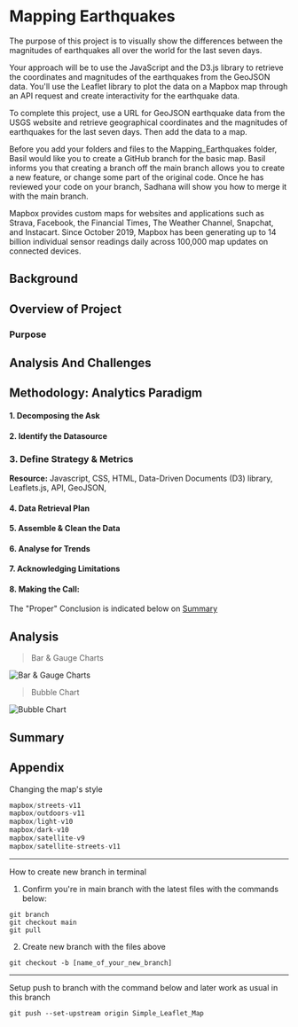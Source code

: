 # Mapping Earthquakes

The purpose of this project is to visually show the differences between the magnitudes of earthquakes all over the world for the last seven days.

Your approach will be to use the JavaScript and the D3.js library to retrieve the coordinates and magnitudes of the earthquakes from the GeoJSON data. You'll use the Leaflet library to plot the data on a Mapbox map through an API request and create interactivity for the earthquake data.

To complete this project, use a URL for GeoJSON earthquake data from the USGS website and retrieve geographical coordinates and the magnitudes of earthquakes for the last seven days. Then add the data to a map.

Before you add your folders and files to the Mapping_Earthquakes folder, Basil would like you to create a GitHub branch for the basic map. Basil informs you that creating a branch off the main branch allows you to create a new feature, or change some part of the original code. Once he has reviewed your code on your branch, Sadhana will show you how to merge it with the main branch.

Mapbox provides custom maps for websites and applications such as Strava, Facebook, the Financial Times, The Weather Channel, Snapchat, and Instacart. Since October 2019, Mapbox has been generating up to 14 billion individual sensor readings daily across 100,000 map updates on connected devices.



## Background


## Overview of Project


### Purpose


## Analysis And Challenges

## Methodology: Analytics Paradigm

#### 1. Decomposing the Ask


#### 2. Identify the Datasource


### 3. Define Strategy & Metrics
**Resource:** Javascript, CSS, HTML, Data-Driven Documents (D3) library, Leaflets.js, API, GeoJSON,

#### 4. Data Retrieval Plan

#### 5. Assemble & Clean the Data

#### 6. Analyse for Trends


#### 7. Acknowledging Limitations


#### 8. Making the Call:
The "Proper" Conclusion is indicated below on [Summary](#summary)

## Analysis


>Bar & Gauge Charts

![Bar & Gauge Charts](resources/bar_gauge_charts.png)


>Bubble Chart

![Bubble Chart](resources/bubble_chart.png)


## Summary



## Appendix

Changing the map's style

``` js
mapbox/streets-v11
mapbox/outdoors-v11
mapbox/light-v10
mapbox/dark-v10
mapbox/satellite-v9
mapbox/satellite-streets-v11
```
----

How to create new branch in terminal

1. Confirm you're in main branch with the latest files with the commands below:
```
git branch
git checkout main
git pull
```
2. Create new branch with the files above
```
git checkout -b [name_of_your_new_branch]
```
----

Setup push to branch with the command below and later work as usual in this branch
```
git push --set-upstream origin Simple_Leaflet_Map
```
